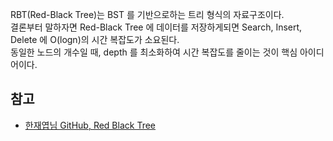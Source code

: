 RBT(Red-Black Tree)는 BST 를 기반으로하는 트리 형식의 자료구조이다.   
결론부터 말하자면 Red-Black Tree 에 데이터를 저장하게되면 Search, Insert, Delete 에 O(logn)의 시간 복잡도가 소요된다.   
동일한 노드의 개수일 때, depth 를 최소화하여 시간 복잡도를 줄이는 것이 핵심 아이디어이다.   


## 참고
* [한재엽님 GitHub, Red Black Tree](https://github.com/JaeYeopHan/Interview_Question_for_Beginner/tree/master/DataStructure#red-black-tree)